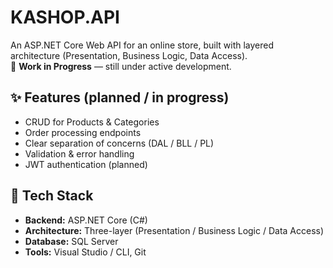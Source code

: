 # KASHOP.API

An ASP.NET Core Web API for an online store, built with layered architecture (Presentation, Business Logic, Data Access).  
🚧 **Work in Progress** — still under active development.

## ✨ Features (planned / in progress)
- CRUD for Products & Categories  
- Order processing endpoints  
- Clear separation of concerns (DAL / BLL / PL)  
- Validation & error handling  
- JWT authentication (planned)

## 🧩 Tech Stack
- **Backend:** ASP.NET Core (C#)  
- **Architecture:** Three-layer (Presentation / Business Logic / Data Access)  
- **Database:** SQL Server  
- **Tools:** Visual Studio / CLI, Git
